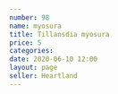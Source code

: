 ```yaml
---
number: 98
name: myosura
title: Tillansdia myosura
price: 5
categories: 
date: 2020-06-10 12:00
layout: page
seller: Heartland
---
```

